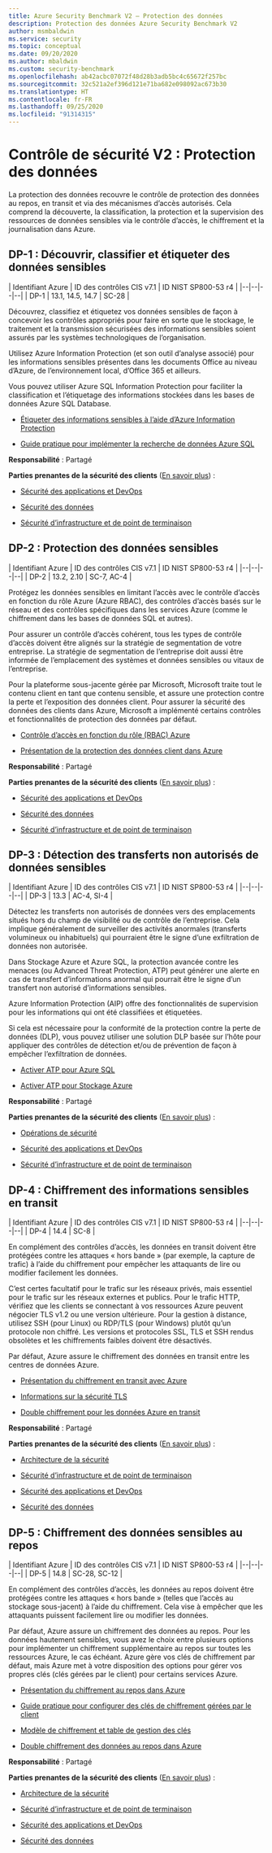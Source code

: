 ```yaml
---
title: Azure Security Benchmark V2 – Protection des données
description: Protection des données Azure Security Benchmark V2
author: msmbaldwin
ms.service: security
ms.topic: conceptual
ms.date: 09/20/2020
ms.author: mbaldwin
ms.custom: security-benchmark
ms.openlocfilehash: ab42acbc07072f48d28b3adb5bc4c65672f257bc
ms.sourcegitcommit: 32c521a2ef396d121e71ba682e098092ac673b30
ms.translationtype: HT
ms.contentlocale: fr-FR
ms.lasthandoff: 09/25/2020
ms.locfileid: "91314315"
---
```

# <a name="security-control-v2-data-protection"></a>Contrôle de sécurité V2 : Protection des données

La protection des données recouvre le contrôle de protection des données au repos, en transit et via des mécanismes d’accès autorisés. Cela comprend la découverte, la classification, la protection et la supervision des ressources de données sensibles via le contrôle d’accès, le chiffrement et la journalisation dans Azure.

## <a name="dp-1-discovery-classify-and-label-sensitive-data"></a>DP-1 : Découvrir, classifier et étiqueter des données sensibles

| Identifiant Azure | ID des contrôles CIS v7.1 | ID NIST SP800-53 r4 |
|--|--|--|--|
| DP-1 | 13.1, 14.5, 14.7 | SC-28 |

Découvrez, classifiez et étiquetez vos données sensibles de façon à concevoir les contrôles appropriés pour faire en sorte que le stockage, le traitement et la transmission sécurisées des informations sensibles soient assurés par les systèmes technologiques de l’organisation. 

Utilisez Azure Information Protection (et son outil d’analyse associé) pour les informations sensibles présentes dans les documents Office au niveau d’Azure, de l’environnement local, d’Office 365 et ailleurs. 

Vous pouvez utiliser Azure SQL Information Protection pour faciliter la classification et l’étiquetage des informations stockées dans les bases de données Azure SQL Database.

- [Étiqueter des informations sensibles à l’aide d’Azure Information Protection](/azure/information-protection/what-is-information-protection) 

- [Guide pratique pour implémenter la recherche de données Azure SQL](/azure/sql-database/sql-database-data-discovery-and-classification)

**Responsabilité** : Partagé

**Parties prenantes de la sécurité des clients** ([En savoir plus](/azure/cloud-adoption-framework/organize/cloud-security#security-functions)) :

- [Sécurité des applications et DevOps](/azure/cloud-adoption-framework/organize/cloud-security-application-security-devsecops)  

- [Sécurité des données](/azure/cloud-adoption-framework/organize/cloud-security-data-security) 

- [Sécurité d’infrastructure et de point de terminaison](/azure/cloud-adoption-framework/organize/cloud-security-infrastructure-endpoint)

## <a name="dp-2-protect-sensitive-data"></a>DP-2 : Protection des données sensibles

| Identifiant Azure | ID des contrôles CIS v7.1 | ID NIST SP800-53 r4 |
|--|--|--|--|
| DP-2 | 13.2, 2.10 | SC-7, AC-4 |

Protégez les données sensibles en limitant l’accès avec le contrôle d’accès en fonction du rôle Azure (Azure RBAC), des contrôles d’accès basés sur le réseau et des contrôles spécifiques dans les services Azure (comme le chiffrement dans les bases de données SQL et autres). 

Pour assurer un contrôle d’accès cohérent, tous les types de contrôle d’accès doivent être alignés sur la stratégie de segmentation de votre entreprise. La stratégie de segmentation de l’entreprise doit aussi être informée de l’emplacement des systèmes et données sensibles ou vitaux de l’entreprise.

Pour la plateforme sous-jacente gérée par Microsoft, Microsoft traite tout le contenu client en tant que contenu sensible, et assure une protection contre la perte et l’exposition des données client. Pour assurer la sécurité des données des clients dans Azure, Microsoft a implémenté certains contrôles et fonctionnalités de protection des données par défaut.

- [Contrôle d’accès en fonction du rôle (RBAC) Azure](../../role-based-access-control/overview.md)

- [Présentation de la protection des données client dans Azure](../fundamentals/protection-customer-data.md)

**Responsabilité** : Partagé

**Parties prenantes de la sécurité des clients** ([En savoir plus](/azure/cloud-adoption-framework/organize/cloud-security#security-functions)) :

- [Sécurité des applications et DevOps](/azure/cloud-adoption-framework/organize/cloud-security-application-security-devsecops) 

- [Sécurité des données](/azure/cloud-adoption-framework/organize/cloud-security-data-security)

- [Sécurité d’infrastructure et de point de terminaison](/azure/cloud-adoption-framework/organize/cloud-security-infrastructure-endpoint)

## <a name="dp-3-monitor-for-unauthorized-transfer-of-sensitive-data"></a>DP-3 : Détection des transferts non autorisés de données sensibles

| Identifiant Azure | ID des contrôles CIS v7.1 | ID NIST SP800-53 r4 |
|--|--|--|--|
| DP-3 | 13.3 | AC-4, SI-4 |

Détectez les transferts non autorisés de données vers des emplacements situés hors du champ de visibilité ou de contrôle de l’entreprise. Cela implique généralement de surveiller des activités anormales (transferts volumineux ou inhabituels) qui pourraient être le signe d’une exfiltration de données non autorisée. 

Dans Stockage Azure et Azure SQL, la protection avancée contre les menaces (ou Advanced Threat Protection, ATP) peut générer une alerte en cas de transfert d’informations anormal qui pourrait être le signe d’un transfert non autorisé d’informations sensibles. 

Azure Information Protection (AIP) offre des fonctionnalités de supervision pour les informations qui ont été classifiées et étiquetées. 

Si cela est nécessaire pour la conformité de la protection contre la perte de données (DLP), vous pouvez utiliser une solution DLP basée sur l’hôte pour appliquer des contrôles de détection et/ou de prévention de façon à empêcher l’exfiltration de données.

- [Activer ATP pour Azure SQL](../../azure-sql/database/threat-detection-overview.md)

- [Activer ATP pour Stockage Azure](https://docs.microsoft.com/azure/storage/common/storage-advanced-threat-protection?tabs=azure-security-center)

**Responsabilité** : Partagé

**Parties prenantes de la sécurité des clients** ([En savoir plus](/azure/cloud-adoption-framework/organize/cloud-security#security-functions)) :

- [Opérations de sécurité](/azure/cloud-adoption-framework/organize/cloud-security) 

- [Sécurité des applications et DevOps](/azure/cloud-adoption-framework/organize/cloud-security-application-security-devsecops) 

- [Sécurité d’infrastructure et de point de terminaison](/azure/cloud-adoption-framework/organize/cloud-security-infrastructure-endpoint)

## <a name="dp-4-encrypt-sensitive-information-in-transit"></a>DP-4 : Chiffrement des informations sensibles en transit

| Identifiant Azure | ID des contrôles CIS v7.1 | ID NIST SP800-53 r4 |
|--|--|--|--|
| DP-4 | 14.4 | SC-8 |

En complément des contrôles d’accès, les données en transit doivent être protégées contre les attaques « hors bande » (par exemple, la capture de trafic) à l’aide du chiffrement pour empêcher les attaquants de lire ou modifier facilement les données. 

C’est certes facultatif pour le trafic sur les réseaux privés, mais essentiel pour le trafic sur les réseaux externes et publics. Pour le trafic HTTP, vérifiez que les clients se connectant à vos ressources Azure peuvent négocier TLS v1.2 ou une version ultérieure. Pour la gestion à distance, utilisez SSH (pour Linux) ou RDP/TLS (pour Windows) plutôt qu’un protocole non chiffré. Les versions et protocoles SSL, TLS et SSH rendus obsolètes et les chiffrements faibles doivent être désactivés.  

Par défaut, Azure assure le chiffrement des données en transit entre les centres de données Azure. 

- [Présentation du chiffrement en transit avec Azure](../fundamentals/encryption-overview.md#encryption-of-data-in-transit)

- [Informations sur la sécurité TLS](/security/engineering/solving-tls1-problem)

- [Double chiffrement pour les données Azure en transit](../fundamentals/double-encryption.md#data-in-transit)

**Responsabilité** : Partagé

**Parties prenantes de la sécurité des clients** ([En savoir plus](/azure/cloud-adoption-framework/organize/cloud-security#security-functions)) :

- [Architecture de la sécurité](/azure/cloud-adoption-framework/organize/cloud-security-architecture) 

- [Sécurité d’infrastructure et de point de terminaison](/azure/cloud-adoption-framework/organize/cloud-security-infrastructure-endpoint)

- [Sécurité des applications et DevOps](/azure/cloud-adoption-framework/organize/cloud-security-application-security-devsecops) 

- [Sécurité des données](/azure/cloud-adoption-framework/organize/cloud-security-data-security)

## <a name="dp-5-encrypt-sensitive-data-at-rest"></a>DP-5 : Chiffrement des données sensibles au repos

| Identifiant Azure | ID des contrôles CIS v7.1 | ID NIST SP800-53 r4 |
|--|--|--|--|
| DP-5 | 14.8 | SC-28, SC-12 |

En complément des contrôles d’accès, les données au repos doivent être protégées contre les attaques « hors bande » (telles que l’accès au stockage sous-jacent) à l’aide du chiffrement. Cela vise à empêcher que les attaquants puissent facilement lire ou modifier les données. 

Par défaut, Azure assure un chiffrement des données au repos. Pour les données hautement sensibles, vous avez le choix entre plusieurs options pour implémenter un chiffrement supplémentaire au repos sur toutes les ressources Azure, le cas échéant. Azure gère vos clés de chiffrement par défaut, mais Azure met à votre disposition des options pour gérer vos propres clés (clés gérées par le client) pour certains services Azure.

- [Présentation du chiffrement au repos dans Azure](../fundamentals/encryption-atrest.md#encryption-at-rest-in-microsoft-cloud-services)

- [Guide pratique pour configurer des clés de chiffrement gérées par le client](../../storage/common/storage-encryption-keys-portal.md)

- [Modèle de chiffrement et table de gestion des clés](../fundamentals/encryption-models.md)

- [Double chiffrement des données au repos dans Azure](../fundamentals/double-encryption.md#data-at-rest)

**Responsabilité** : Partagé

**Parties prenantes de la sécurité des clients** ([En savoir plus](/azure/cloud-adoption-framework/organize/cloud-security#security-functions)) :

- [Architecture de la sécurité](/azure/cloud-adoption-framework/organize/cloud-security-architecture) 

- [Sécurité d’infrastructure et de point de terminaison](/azure/cloud-adoption-framework/organize/cloud-security-infrastructure-endpoint)

- [Sécurité des applications et DevOps](/azure/cloud-adoption-framework/organize/cloud-security-application-security-devsecops)

- [Sécurité des données](/azure/cloud-adoption-framework/organize/cloud-security-data-security)

